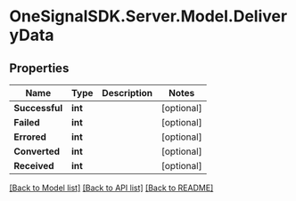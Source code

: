 # OneSignalSDK.Server.Model.DeliveryData

## Properties

Name | Type | Description | Notes
------------ | ------------- | ------------- | -------------
**Successful** | **int** |  | [optional] 
**Failed** | **int** |  | [optional] 
**Errored** | **int** |  | [optional] 
**Converted** | **int** |  | [optional] 
**Received** | **int** |  | [optional] 

[[Back to Model list]](../README.md#documentation-for-models) [[Back to API list]](../README.md#documentation-for-api-endpoints) [[Back to README]](../README.md)


